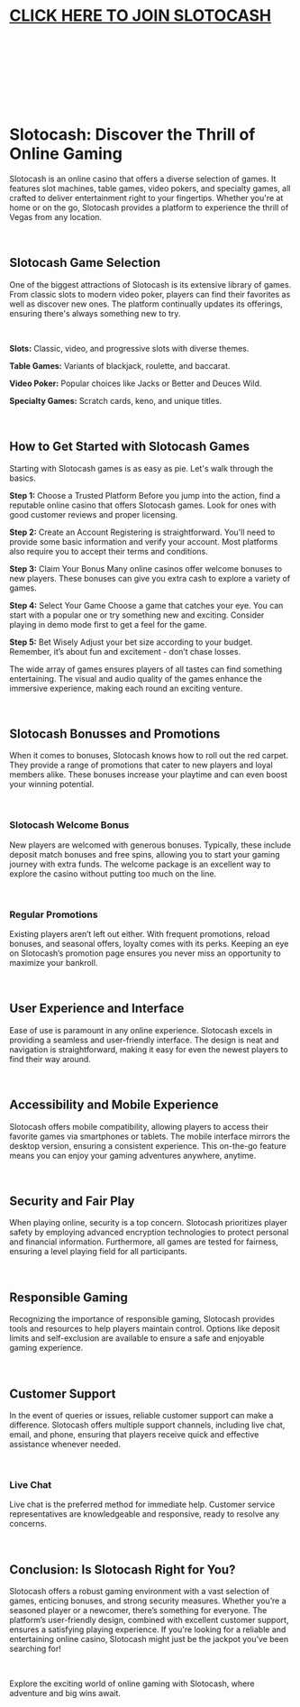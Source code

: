 # [CLICK HERE TO JOIN SLOTOCASH](https://deckaffiliates.com/c/470889)

<br>
<br>
<br>
<br>
<br>
<br>
<br>

# Slotocash: Discover the Thrill of Online Gaming

Slotocash is an online casino that offers a diverse selection of games. It features slot machines, table games, video pokers, and specialty games, all crafted to deliver entertainment right to your fingertips. Whether you're at home or on the go, Slotocash provides a platform to experience the thrill of Vegas from any location.

<br>

## Slotocash Game Selection

One of the biggest attractions of Slotocash is its extensive library of games. From classic slots to modern video poker, players can find their favorites as well as discover new ones. The platform continually updates its offerings, ensuring there's always something new to try.

<br>

**Slots:** Classic, video, and progressive slots with diverse themes.

**Table Games:** Variants of blackjack, roulette, and baccarat.

**Video Poker:** Popular choices like Jacks or Better and Deuces Wild.

**Specialty Games:** Scratch cards, keno, and unique titles.

<br>

## How to Get Started with Slotocash Games
Starting with Slotocash games is as easy as pie. Let's walk through the basics.

**Step 1:** Choose a Trusted Platform
Before you jump into the action, find a reputable online casino that offers Slotocash games. Look for ones with good customer reviews and proper licensing.

**Step 2:** Create an Account
Registering is straightforward. You'll need to provide some basic information and verify your account. Most platforms also require you to accept their terms and conditions.

**Step 3:** Claim Your Bonus
Many online casinos offer welcome bonuses to new players. These bonuses can give you extra cash to explore a variety of games.

**Step 4:** Select Your Game
Choose a game that catches your eye. You can start with a popular one or try something new and exciting. Consider playing in demo mode first to get a feel for the game.

**Step 5:** Bet Wisely
Adjust your bet size according to your budget. Remember, it’s about fun and excitement - don’t chase losses.

The wide array of games ensures players of all tastes can find something entertaining. The visual and audio quality of the games enhance the immersive experience, making each round an exciting venture.

<br>

## Slotocash Bonusses and Promotions

When it comes to bonuses, Slotocash knows how to roll out the red carpet. They provide a range of promotions that cater to new players and loyal members alike. These bonuses increase your playtime and can even boost your winning potential.

<br>

### Slotocash Welcome Bonus

New players are welcomed with generous bonuses. Typically, these include deposit match bonuses and free spins, allowing you to start your gaming journey with extra funds. The welcome package is an excellent way to explore the casino without putting too much on the line.

<br>

### Regular Promotions

Existing players aren’t left out either. With frequent promotions, reload bonuses, and seasonal offers, loyalty comes with its perks. Keeping an eye on Slotocash’s promotion page ensures you never miss an opportunity to maximize your bankroll.

<br>

## User Experience and Interface

Ease of use is paramount in any online experience. Slotocash excels in providing a seamless and user-friendly interface. The design is neat and navigation is straightforward, making it easy for even the newest players to find their way around.

<br>

## Accessibility and Mobile Experience

Slotocash offers mobile compatibility, allowing players to access their favorite games via smartphones or tablets. The mobile interface mirrors the desktop version, ensuring a consistent experience. This on-the-go feature means you can enjoy your gaming adventures anywhere, anytime.

<br>

## Security and Fair Play

When playing online, security is a top concern. Slotocash prioritizes player safety by employing advanced encryption technologies to protect personal and financial information. Furthermore, all games are tested for fairness, ensuring a level playing field for all participants.

<br>

## Responsible Gaming

Recognizing the importance of responsible gaming, Slotocash provides tools and resources to help players maintain control. Options like deposit limits and self-exclusion are available to ensure a safe and enjoyable gaming experience.

<br>

## Customer Support

In the event of queries or issues, reliable customer support can make a difference. Slotocash offers multiple support channels, including live chat, email, and phone, ensuring that players receive quick and effective assistance whenever needed.

<br>

### Live Chat

Live chat is the preferred method for immediate help. Customer service representatives are knowledgeable and responsive, ready to resolve any concerns.

<br>

## Conclusion: Is Slotocash Right for You?

Slotocash offers a robust gaming environment with a vast selection of games, enticing bonuses, and strong security measures. Whether you’re a seasoned player or a newcomer, there’s something for everyone. The platform’s user-friendly design, combined with excellent customer support, ensures a satisfying playing experience. If you're looking for a reliable and entertaining online casino, Slotocash might just be the jackpot you’ve been searching for!

<br>

Explore the exciting world of online gaming with Slotocash, where adventure and big wins await.
